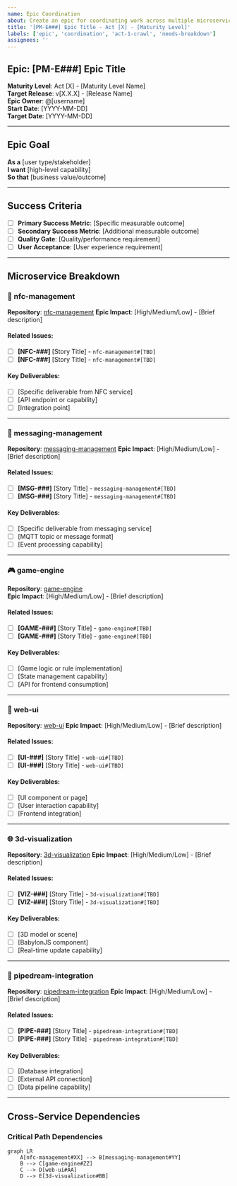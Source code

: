 ```yaml
---
name: Epic Coordination
about: Create an epic for coordinating work across multiple microservices
title: '[PM-E###] Epic Title - Act [X] - [Maturity Level]'
labels: ['epic', 'coordination', 'act-1-crawl', 'needs-breakdown']
assignees: ''
---
```


## Epic: [PM-E###] Epic Title

**Maturity Level**: Act [X] - [Maturity Level Name]  
**Target Release**: v[X.X.X] - [Release Name]  
**Epic Owner**: @[username]  
**Start Date**: [YYYY-MM-DD]  
**Target Date**: [YYYY-MM-DD]

---

## Epic Goal
<!-- High-level business objective this epic will achieve -->

**As a** [user type/stakeholder]  
**I want** [high-level capability]  
**So that** [business value/outcome]

---

## Success Criteria
<!-- How we'll know this epic is successful -->

- [ ] **Primary Success Metric**: [Specific measurable outcome]
- [ ] **Secondary Success Metric**: [Additional measurable outcome]
- [ ] **Quality Gate**: [Quality/performance requirement]
- [ ] **User Acceptance**: [User experience requirement]

---

## Microservice Breakdown

### 🔧 nfc-management
**Repository**: [nfc-management](../../../nfc-management)
**Epic Impact**: [High/Medium/Low] - [Brief description]

#### Related Issues:
- [ ] **[NFC-###]** [Story Title] - `nfc-management#[TBD]`
- [ ] **[NFC-###]** [Story Title] - `nfc-management#[TBD]`

#### Key Deliverables:
- [ ] [Specific deliverable from NFC service]
- [ ] [API endpoint or capability]
- [ ] [Integration point]

---

### 📡 messaging-management  
**Repository**: [messaging-management](../../../messaging-management)
**Epic Impact**: [High/Medium/Low] - [Brief description]

#### Related Issues:
- [ ] **[MSG-###]** [Story Title] - `messaging-management#[TBD]`
- [ ] **[MSG-###]** [Story Title] - `messaging-management#[TBD]`

#### Key Deliverables:
- [ ] [Specific deliverable from messaging service]
- [ ] [MQTT topic or message format]
- [ ] [Event processing capability]

---

### 🎮 game-engine
**Repository**: [game-engine](../../../game-engine)  
**Epic Impact**: [High/Medium/Low] - [Brief description]

#### Related Issues:
- [ ] **[GAME-###]** [Story Title] - `game-engine#[TBD]`
- [ ] **[GAME-###]** [Story Title] - `game-engine#[TBD]`

#### Key Deliverables:
- [ ] [Game logic or rule implementation]
- [ ] [State management capability]
- [ ] [API for frontend consumption]

---

### 🎨 web-ui
**Repository**: [web-ui](../../../web-ui)
**Epic Impact**: [High/Medium/Low] - [Brief description]

#### Related Issues:
- [ ] **[UI-###]** [Story Title] - `web-ui#[TBD]`
- [ ] **[UI-###]** [Story Title] - `web-ui#[TBD]`

#### Key Deliverables:
- [ ] [UI component or page]
- [ ] [User interaction capability]
- [ ] [Frontend integration]

---

### 🌐 3d-visualization
**Repository**: [3d-visualization](../../../3d-visualization)
**Epic Impact**: [High/Medium/Low] - [Brief description]

#### Related Issues:
- [ ] **[VIZ-###]** [Story Title] - `3d-visualization#[TBD]`
- [ ] **[VIZ-###]** [Story Title] - `3d-visualization#[TBD]`

#### Key Deliverables:
- [ ] [3D model or scene]
- [ ] [BabylonJS component]
- [ ] [Real-time update capability]

---

### 🔗 pipedream-integration
**Repository**: [pipedream-integration](../../../pipedream-integration)
**Epic Impact**: [High/Medium/Low] - [Brief description]

#### Related Issues:
- [ ] **[PIPE-###]** [Story Title] - `pipedream-integration#[TBD]`
- [ ] **[PIPE-###]** [Story Title] - `pipedream-integration#[TBD]`

#### Key Deliverables:
- [ ] [Database integration]
- [ ] [External API connection]
- [ ] [Data pipeline capability]

---

## Cross-Service Dependencies

### Critical Path Dependencies
```mermaid
graph LR
    A[nfc-management#XX] --> B[messaging-management#YY]
    B --> C[game-engine#ZZ]
    C --> D[web-ui#AA]
    D --> E[3d-visualization#BB]
```
